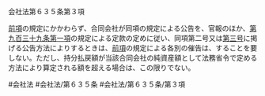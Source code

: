 会社法第６３５条第３項

[前項](会社法＿＿＿＿第６３５条第２項)の規定にかかわらず、合同会社が同項の規定による公告を、官報のほか、[第九百三十九条第一項](会社法＿＿＿＿第９３９条第１項)の規定による定款の定めに従い、同項第二号又は[第三号](会社法＿＿＿＿第６３５条第３項第３号)に掲げる公告方法によりするときは、[前項](会社法＿＿＿＿第６３５条第２項)の規定による各別の催告は、することを要しない。ただし、持分払戻額が当該合同会社の純資産額として法務省令で定める方法により算定される額を超える場合は、この限りでない。

#会社法
#会社法/第６３５条
#会社法/第６３５条/第３項

